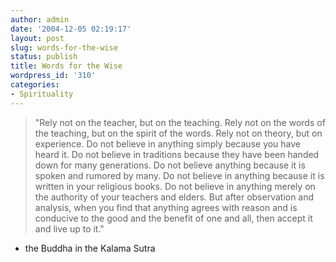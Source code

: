 ```yaml
---
author: admin
date: '2004-12-05 02:19:17'
layout: post
slug: words-for-the-wise
status: publish
title: Words for the Wise
wordpress_id: '310'
categories:
- Spirituality
---
```

<blockquote>"Rely not on the teacher, but on the teaching. Rely not on the words of the teaching, but on the
spirit of the words. Rely not on theory, but on experience. Do not believe in anything simply because you
have heard it. Do not believe in traditions because they have been handed down for many generations. Do
not believe anything because it is spoken and rumored by many. Do not believe in anything because it is
written in your religious books. Do not believe in anything merely on the authority of your teachers and
elders. But after observation and analysis, when you find that anything agrees with reason and is
conducive to the good and the benefit of one and all, then accept it and live up to it."</blockquote>

- the Buddha in the Kalama Sutra

